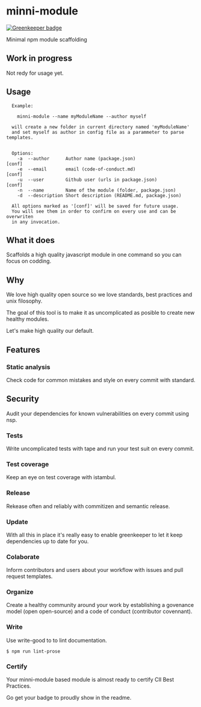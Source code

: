 # minni-module

[![Greenkeeper badge](https://badges.greenkeeper.io/santiagogil/minni-module.svg)](https://greenkeeper.io/)

Minimal npm module scaffolding

## Work in progress
Not redy for usage yet.

## Usage

```
  Example: 

    minni-module --name myModuleName --author myself 

  will create a new folder in current directory named 'myModuleName'
  and set myself as author in config file as a parammeter to parse templates.


  Options:
    -a  --author      Author name (package.json)                  [conf]
    -e  --email       email (code-of-conduct.md)                  [conf]
    -u  --user        Github user (urls in package.json)          [conf]
    -n  --name        Name of the module (folder, package.json)
    -d  --description Short description (README.md, package.json)

  All options marked as '[conf]' will be saved for future usage.
  You will see them in order to confirm on every use and can be overwriten
  in any invocation.
```

## What it does

Scaffolds a high quality javascript module in one command so you can focus on codding.


## Why

We love high quality open source so we love standards, best practices and unix filosophy.

The goal of this tool is to make it as uncomplicated as posible to create new healthy modules.

Let's make high quality our default.


## Features

### Static analysis

Check code for common mistakes and style on every commit with standard.


## Security

Audit your dependencies for known vulnerabilities on every commit using nsp.


### Tests

Write uncomplicated tests with tape and run your test suit on every commit.


### Test coverage

Keep an eye on test coverage with istambul.


### Release

Rekease often and reliably with commitizen and semantic release.


### Update

With all this in place it's really easy to enable greenkeeper to let it keep dependencies up to date for you.


### Colaborate

Inform contributors and users about your workflow with issues and pull request templates.


### Organize

Create a healthy community around your work by establishing a govenance model (open open-source) and  a code of conduct (contributor covennant).


### Write

Use write-good to to lint documentation.

```
$ npm run lint-prose
```


### Certify

Your minni-module based module is almost ready to certify CII Best Practices.

Go get your badge to proudly show in the readme.

